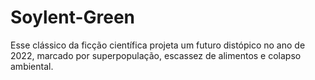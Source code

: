 # Soylent-Green
Esse clássico da ficção científica projeta um futuro distópico no ano de 2022, marcado por superpopulação, escassez de alimentos e colapso ambiental.
